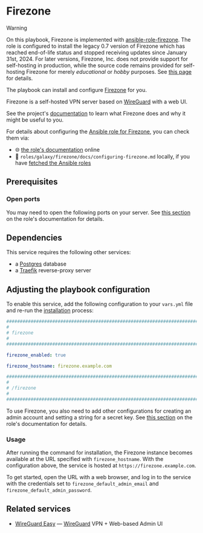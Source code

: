 <!--
SPDX-FileCopyrightText: 2020 - 2024 MDAD project contributors
SPDX-FileCopyrightText: 2020 - 2025 Slavi Pantaleev
SPDX-FileCopyrightText: 2020 Aaron Raimist
SPDX-FileCopyrightText: 2020 Chris van Dijk
SPDX-FileCopyrightText: 2020 Dominik Zajac
SPDX-FileCopyrightText: 2020 Mickaël Cornière
SPDX-FileCopyrightText: 2022 François Darveau
SPDX-FileCopyrightText: 2022 Julian Foad
SPDX-FileCopyrightText: 2022 Warren Bailey
SPDX-FileCopyrightText: 2023 Antonis Christofides
SPDX-FileCopyrightText: 2023 Felix Stupp
SPDX-FileCopyrightText: 2023 Julian-Samuel Gebühr
SPDX-FileCopyrightText: 2023 Pierre 'McFly' Marty
SPDX-FileCopyrightText: 2024 - 2025 Suguru Hirahara
SPDX-FileCopyrightText: 2025 Nicola Murino

SPDX-License-Identifier: AGPL-3.0-or-later
-->

# Firezone

>[!WARNING]
> On this playbook, Firezone is implemented with [ansible-role-firezone](https://github.com/mother-of-all-self-hosting/ansible-role-firezone). The role is configured to install the legacy 0.7 version of Firezone which has reached end-of-life status and stopped receiving updates since January 31st, 2024. For later versions, Firezone, Inc. does not provide support for self-hosting in production, while the source code remains provided for self-hosting Firezone for merely *educational* or *hobby* purposes. See [this page](https://web.archive.org/web/20241230194456/https://github.com/firezone/firezone/blob/main/docs/README.md#can-i-self-host-firezone) for details.

The playbook can install and configure [Firezone](https://www.firezone.dev/) for you.

Firezone is a self-hosted VPN server based on [WireGuard](https://www.wireguard.com/) with a web UI.

See the project's [documentation](https://www.firezone.dev/kb) to learn what Firezone does and why it might be useful to you.

For details about configuring the [Ansible role for Firezone](https://github.com/mother-of-all-self-hosting/ansible-role-firezone), you can check them via:
- 🌐 [the role's documentation](https://github.com/mother-of-all-self-hosting/ansible-role-firezone/blob/main/docs/configuring-firezone.md) online
- 📁 `roles/galaxy/firezone/docs/configuring-firezone.md` locally, if you have [fetched the Ansible roles](../installing.md)

## Prerequisites

### Open ports

You may need to open the following ports on your server. See [this section](https://github.com/mother-of-all-self-hosting/ansible-role-firezone/blob/main/docs/configuring-firezone.md#open-ports) on the role's documentation for details.

## Dependencies

This service requires the following other services:

- a [Postgres](postgres.md) database
- a [Traefik](traefik.md) reverse-proxy server

## Adjusting the playbook configuration

To enable this service, add the following configuration to your `vars.yml` file and re-run the [installation](../installing.md) process:

```yaml
########################################################################
#                                                                      #
# firezone                                                             #
#                                                                      #
########################################################################

firezone_enabled: true

firezone_hostname: firezone.example.com

########################################################################
#                                                                      #
# /firezone                                                            #
#                                                                      #
########################################################################
```

To use Firezone, you also need to add other configurations for creating an admin account and setting a string for a secret key. See [this section](https://github.com/mother-of-all-self-hosting/ansible-role-firezone/blob/main/docs/configuring-firezone.md#adjusting-the-playbook-configuration) on the role's documentation for details.

### Usage

After running the command for installation, the Firezone instance becomes available at the URL specified with `firezone_hostname`. With the configuration above, the service is hosted at `https://firezone.example.com`.

To get started, open the URL with a web browser, and log in to the service with the credentials set to `firezone_default_admin_email` and `firezone_default_admin_password`.

## Related services

- [WireGuard Easy](wg-easy.md) — [WireGuard](https://www.wireguard.com/) VPN + Web-based Admin UI
